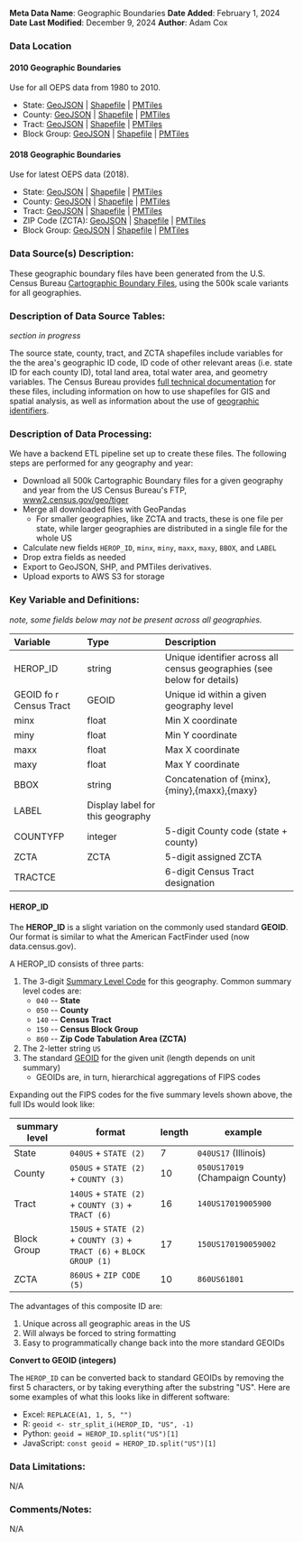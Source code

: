 **Meta Data Name**: Geographic Boundaries
**Date Added**: February 1, 2024
**Date Last Modified**: December 9, 2024
**Author**: Adam Cox

### Data Location

#### 2010 Geographic Boundaries

Use for all OEPS data from 1980 to 2010.

* State: [GeoJSON](https://herop-geodata.s3.us-east-2.amazonaws.com/oeps/state-2010-500k.geojson) | [Shapefile](https://herop-geodata.s3.us-east-2.amazonaws.com/oeps/state-2010-500k-shp.zip) | [PMTiles](https://herop-geodata.s3.us-east-2.amazonaws.com/oeps/state-2010-500k.pmtiles)
* County: [GeoJSON](https://herop-geodata.s3.us-east-2.amazonaws.com/oeps/county-2010-500k.geojson) | [Shapefile](https://herop-geodata.s3.us-east-2.amazonaws.com/oeps/county-2010-500k-shp.zip) | [PMTiles](https://herop-geodata.s3.us-east-2.amazonaws.com/oeps/county-2010-500k.pmtiles)
* Tract: [GeoJSON](https://herop-geodata.s3.us-east-2.amazonaws.com/oeps/tract-2010-500k.geojson) | [Shapefile](https://herop-geodata.s3.us-east-2.amazonaws.com/oeps/tract-2010-500k-shp.zip) | [PMTiles](https://herop-geodata.s3.us-east-2.amazonaws.com/oeps/tract-2010-500k.pmtiles)
* Block Group: [GeoJSON](https://herop-geodata.s3.us-east-2.amazonaws.com/oeps/bg-2010-500k.geojson) | [Shapefile](https://herop-geodata.s3.us-east-2.amazonaws.com/oeps/bg-2010-500k-shp.zip) | [PMTiles](https://herop-geodata.s3.us-east-2.amazonaws.com/oeps/bg-2010-500k.pmtiles)

#### 2018 Geographic Boundaries

Use for latest OEPS data (2018).

* State: [GeoJSON](https://herop-geodata.s3.us-east-2.amazonaws.com/oeps/state-2018-500k.geojson) | [Shapefile](https://herop-geodata.s3.us-east-2.amazonaws.com/oeps/state-2018-500k-shp.zip) | [PMTiles](https://herop-geodata.s3.us-east-2.amazonaws.com/oeps/state-2018-500k.pmtiles)
* County: [GeoJSON](https://herop-geodata.s3.us-east-2.amazonaws.com/oeps/county-2018-500k.geojson) | [Shapefile](https://herop-geodata.s3.us-east-2.amazonaws.com/oeps/county-2018-500k-shp.zip) | [PMTiles](https://herop-geodata.s3.us-east-2.amazonaws.com/oeps/county-2018-500k.pmtiles)
* Tract: [GeoJSON](https://herop-geodata.s3.us-east-2.amazonaws.com/oeps/tract-2018-500k.geojson) | [Shapefile](https://herop-geodata.s3.us-east-2.amazonaws.com/oeps/tract-2018-500k-shp.zip) | [PMTiles](https://herop-geodata.s3.us-east-2.amazonaws.com/oeps/tract-2018-500k.pmtiles)
* ZIP Code (ZCTA): [GeoJSON](https://herop-geodata.s3.us-east-2.amazonaws.com/oeps/zcta-2018-500k.geojson) | [Shapefile](https://herop-geodata.s3.us-east-2.amazonaws.com/oeps/zcta-2018-500k-shp.zip) | [PMTiles](https://herop-geodata.s3.us-east-2.amazonaws.com/oeps/zcta-2018-500k.pmtiles)
* Block Group: [GeoJSON](https://herop-geodata.s3.us-east-2.amazonaws.com/oeps/bg-2018-500k.geojson) | [Shapefile](https://herop-geodata.s3.us-east-2.amazonaws.com/oeps/bg-2018-500k-shp.zip) | [PMTiles](https://herop-geodata.s3.us-east-2.amazonaws.com/oeps/bg-2018-500k.pmtiles)

### Data Source(s) Description:

These geographic boundary files have been generated from the U.S. Census Bureau [Cartographic Boundary Files](https://www.census.gov/programs-surveys/geography/technical-documentation/naming-convention/cartographic-boundary-file.html), using the 500k scale variants for all geographies.

### Description of Data Source Tables: 

_section in progress_

The source state, county, tract, and ZCTA shapefiles include variables for the the area's geographic ID code, ID code of other relevant areas (i.e. state ID for each county ID), total land area, total water area, and geometry variables. The Census Bureau provides [full technical documentation](https://www.census.gov/programs-surveys/geography/technical-documentation/complete-technical-documentation/tiger-geo-line.2018.html) for these files, including information on how to use shapefiles for GIS and spatial analysis, as well as information about the use of [geographic identifiers](https://www.census.gov/programs-surveys/geography/guidance/geo-identifiers.html).

### Description of Data Processing: 

We have a backend ETL pipeline set up to create these files. The following steps are performed for any geography and year:

- Download all 500k Cartographic Boundary files for a given geography and year from the US Census Bureau's FTP, [www2.census.gov/geo/tiger](https://www2.census.gov/geo/tiger/)
- Merge all downloaded files with GeoPandas
    - For smaller geographies, like ZCTA and tracts, these is one file per state, while larger geographies are distributed in a single file for the whole US
- Calculate new fields `HEROP_ID`, `minx`, `miny`, `maxx`, `maxy`, `BBOX`, and `LABEL`
- Drop extra fields as needed
- Export to GeoJSON, SHP, and PMTiles derivatives.
- Upload exports to AWS S3 for storage


### Key Variable and Definitions:

_note, some fields below may not be present across all geographies._

| Variable | Type | Description |
|:---------|:------------|:---|
| HEROP_ID | string | Unique identifier across all census geographies (see below for details) |
| GEOID fo r Census Tract | GEOID |	Unique id within a given geography level |
| minx | float | Min X coordinate |
| miny | float | Min Y coordinate |
| maxx | float | Max X coordinate |
| maxy | float | Max Y coordinate |
| BBOX | string | Concatenation of {minx},{miny},{maxx},{maxy} |
| LABEL | Display label for this geography |
| COUNTYFP | integer | 5-digit County code (state + county) |
| ZCTA | ZCTA |	5-digit assigned ZCTA |
| TRACTCE | 	| 6-digit Census Tract designation |

#### HEROP_ID

The <strong>HEROP_ID</strong> is a slight variation on the commonly used standard <strong>GEOID</strong>. Our format is similar to what the American FactFinder used (now data.census.gov). 

  A HEROP_ID consists of three parts:

  1. The 3-digit [Summary Level Code](https://www.census.gov/programs-surveys/geography/technical-documentation/naming-convention/cartographic-boundary-file/carto-boundary-summary-level.html) for this geography. Common summary level codes are:
      - `040` -- **State**
      - `050` -- **County**
      - `140` -- **Census Tract**
      - `150` -- **Census Block Group**
      - `860` -- **Zip Code Tabulation Area (ZCTA)**
  2. The 2-letter string `US`
  3. The standard [GEOID](https://www.census.gov/programs-surveys/geography/guidance/geo-identifiers.html) for the given unit (length depends on unit summary)
      - GEOIDs are, in turn, hierarchical aggregations of FIPS codes

  Expanding out the FIPS codes for the five summary levels shown above, the full IDs would look like:

  | summary level | format | length | example |
  |---|---|---|---|
  |State|`040US` + `STATE (2)`|7|`040US17` (Illinois)|
  |County|`050US` + `STATE (2)` + `COUNTY (3)`|10|`050US17019` (Champaign County)|
  |Tract|`140US` + `STATE (2)` + `COUNTY (3)` + `TRACT (6)`|16|`140US17019005900`|
  |Block Group|`150US` + `STATE (2)` + `COUNTY (3)` + `TRACT (6)` + `BLOCK GROUP (1)`|17|`150US170190059002`|
  |ZCTA|`860US` + `ZIP CODE (5)`|10|`860US61801`|

  The advantages of this composite ID are:
  
  1. Unique across all geographic areas in the US
  2. Will always be forced to string formatting
  3. Easy to programmatically change back into the more standard GEOIDs

  **Convert to GEOID (integers)**

  The `HEROP_ID` can be converted back to standard GEOIDs by removing the first 5 characters, or by taking everything after the substring "US". Here are some examples of what this looks like in different software:
  
  - Excel: `REPLACE(A1, 1, 5, "")`
  - R: `geoid <- str_split_i(HEROP_ID, "US", -1)`
  - Python: `geoid = HEROP_ID.split("US")[1]`
  - JavaScript: `const geoid = HEROP_ID.split("US")[1]`


### Data Limitations: 
N/A


### Comments/Notes:
N/A
